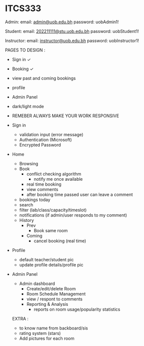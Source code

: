 # ITCS333

Admin:
email: admin@uob.edu.bh
password: uobAdmin1!

Student:
email: 202211111@stu.uob.edu.bh
password: uobStudent1!

Instructor:
email: instructor@uob.edu.bh
password: uobInstructor1!

PAGES TO DESIGN :

- Sign in ✓
- Booking ✓
- view past and coming bookings
- profile
- Admin Panel

- dark/light mode
- REMEBER ALWAYS MAKE YOUR WORK RESPONSIVE
- Sign in

  - validation input (error message)
  - Authentication (Microsoft)
  - Encrypted Password

- Home

  - Browsing
  - Book
    - conflict checking algorithm
      - notify me once available
    - real time booking
    - view comments
    - after booking time passed user can leave a comment
  - bookings today
  - search
  - filter (lab/class/capacity/timeslot)
  - notifications (if admin/user responds to my comment)
  - History
    - Prev
      - Book same room
    - Coming
      - cancel booking (real time)

- Profile

  - default teacher/student pic
  - update profile details/profile pic

- Admin Panel

  - Admin dashboard
    - Create/edit/delete Room
    - Room Schedule Management
    - view / respont to comments
    - Reporting & Analysis
      - reports on room usage/popularity statistics

  EXTRA :

  - to know name from backboard/sis
  - rating system (stars)
  - Add pictures for each room
